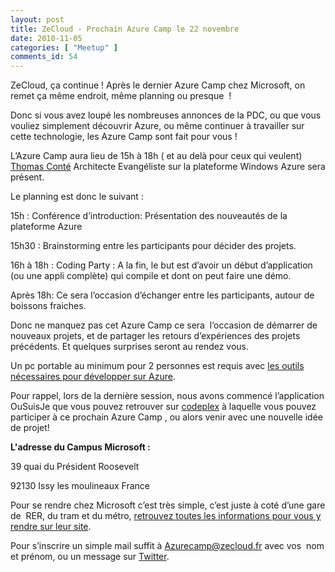 ```yaml
---
layout: post
title: ZeCloud - Prochain Azure Camp le 22 novembre
date: 2010-11-05
categories: [ "Meetup" ]
comments_id: 54 
---
```


ZeCloud, ça continue ! Après le dernier Azure Camp chez Microsoft, on remet ça même endroit, même planning ou presque  !

Donc si vous avez loupé les nombreuses annonces de la PDC, ou que vous vouliez simplement découvrir Azure, ou même continuer à travailler sur cette technologie, les Azure Camp sont fait pour vous !

L’Azure Camp aura lieu de 15h à 18h ( et au delà pour ceux qui veulent)  
[Thomas Conté](http://blogs.msdn.com/b/tconte/) Architecte Evangéliste sur la plateforme Windows Azure sera présent.

Le planning est donc le suivant :

15h : Conférence d’introduction: Présentation des nouveautés de la plateforme Azure

15h30 : Brainstorming entre les participants pour décider des projets.

16h à 18h : Coding Party : A la fin, le but est d’avoir un début d’application (ou une appli complète) qui compile et dont on peut faire une démo.

Après 18h: Ce sera l’occasion d’échanger entre les participants, autour de boissons fraiches.

Donc ne manquez pas cet Azure Camp ce sera  l’occasion de démarrer de nouveaux projets, et de partager les retours d’expériences des projets précédents. Et quelques surprises seront au rendez vous.

Un pc portable au minimum pour 2 personnes est requis avec [les outils nécessaires pour développer sur Azure](http://msdn.microsoft.com/en-us/windowsazure/cc974146.aspx).

Pour rappel, lors de la dernière session, nous avons commencé l’application OuSuisJe que vous pouvez retrouver sur [codeplex](http://zecloud.codeplex.com) à laquelle vous pouvez participer à ce prochain Azure Camp , ou alors venir avec une nouvelle idée de projet!

**L'adresse du Campus Microsoft :**

39 quai du Président Roosevelt

92130 Issy les moulineaux France

Pour se rendre chez Microsoft c’est très simple, c’est juste à coté d’une gare de  RER, du tram et du métro, [retrouvez toutes les informations pour vous y rendre sur leur site](http://www.microsoft.com/france/core/plan-acces-microsoft-france.aspx).

Pour s’inscrire un simple mail suffit à [Azurecamp@zecloud.fr](mailto:Azurecamp@zecloud.fr) avec vos  nom et prénom, ou un message sur [Twitter](http://twitter.com/zecloud).
